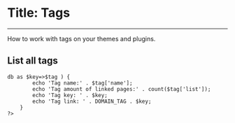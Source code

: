 # Title: Tags
<!-- Position: 5 -->
---
How to work with tags on your themes and plugins.

## List all tags
<pre><code data-language="php"><?php
	foreach( $dbTags->db as $key=>$tag ) {
		echo 'Tag name:' . $tag['name'];
		echo 'Tag amount of linked pages:' . count($tag['list']);
		echo 'Tag key: ' . $key;
		echo 'Tag link: ' . DOMAIN_TAG . $key;
	}
?></code></pre>

